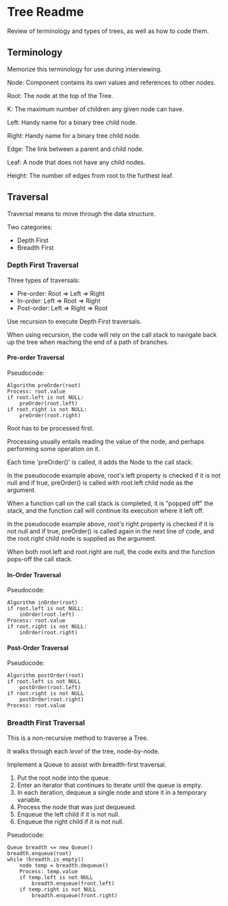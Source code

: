# Tree Readme

Review of terminology and types of trees, as well as how to code them.

## Terminology

Memorize this terminology for use during interviewing.

Node: Component contains its own values and references to other nodes.

Root: The node at the top of the Tree.

K: The maximum number of children any given node can have.

Left: Handy name for a binary tree child node.

Right: Handy name for a binary tree child node.

Edge: The link between a parent and child node.

Leaf: A node that does not have any child nodes.

Height: The number of edges from root to the furthest leaf.

## Traversal

Traversal means to move through the data structure.

Two categories:

- Depth First
- Breadth First

### Depth First Traversal

Three types of traversals:

- Pre-order: Root => Left => Right
- In-order: Left => Root => Right
- Post-order: Left => Right => Root

Use recursion to execute Depth First traversals.

When using recursion, the code will rely on the call stack to navigate back up the tree when reaching the end of a path of branches.

#### Pre-order Traversal

Pseudocode:

```text
Algorithm preOrder(root)
Process: root.value
if root.left is not NULL:
    preOrder(root.left)
if root.right is not NULL:
    preOrder(root.right)
```

Root has to be processed first.

Processing usually entails reading the value of the node, and perhaps performing some operation on it.

Each time 'preOrder()' is called, it adds the Node to the call stack.

In the pseudocode example above, root's left property is checked if it is not null and if true, preOrder() is called with root.left child node as the argument.

When a function call on the call stack is completed, it is "popped off" the stack, and the function call will continue its execution where it left off.

In the pseudocode example above, root's right property is checked if it is not null and if true, preOrder() is called again in the next line of code, and the root.right child node is supplied as the argument.

When both root.left and root.right are null, the code exits and the function pops-off the call stack.

#### In-Order Traversal

Pseudocode:

```text
Algorithm inOrder(root)
if root.left is not NULL:
    inOrder(root.left)
Process: root.value
if root.right is not NULL:
    inOrder(root.right)
```

#### Post-Order Traversal

Pseudocode:

```text
Algorithm postOrder(root)
if root.left is not NULL
    postOrder(root.left)
if root.right is not NULL
    postOrder(root.right)
Process: root.value
```

### Breadth First Traversal

This is a non-recursive method to traverse a Tree.

It walks through each *level* of the tree, node-by-node.

Implement a Queue to assist with breadth-first traversal.

1. Put the root node into the queue.
2. Enter an iterator that continues to iterate until the queue is empty.
3. In each iteration, dequeue a single node and store it in a temporary variable.
4. Process the node that was just dequeued.
5. Enqueue the left child if it is not null.
6. Enqueue the right child if it is not null.

Pseudocode:

```text
Queue breadth <= new Queue()
breadth.enqueue(root)
while !breadth.is_empty()
    node temp = breadth.dequeue()
    Process: temp.value
    if temp.left is not NULL
        breadth.enqueue(front.left)
    if temp.right is not NULL
        breadth.enqueue(front.right)
```
